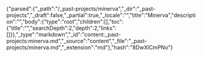 {"parsed":{"_path":"/_past-projects/minerva","_dir":"_past-projects","_draft":false,"_partial":true,"_locale":"","title":"Minerva","description":"","body":{"type":"root","children":[],"toc":{"title":"","searchDepth":2,"depth":2,"links":[]}},"_type":"markdown","_id":"content:_past-projects:minerva.md","_source":"content","_file":"_past-projects/minerva.md","_extension":"md"},"hash":"8DwXlCmPNo"}
